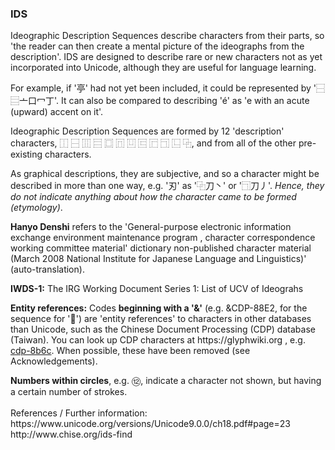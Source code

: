 <h3>IDS</h3><p>Ideographic Description Sequences describe characters from their parts, so 'the reader can then create a mental picture of the ideographs from the description'. IDS are designed to describe rare or new characters not as yet incorporated into Unicode, although they are useful for language learning.</p><p>For example, if '亭' had not yet been included, it could be represented by '⿱⿳亠口冖丁'. It can also be compared to describing 'é' as 'e with an acute (upward) accent on it'. </p><p>Ideographic Description Sequences are formed by 12 'description' characters, ⿰ ⿱ ⿲ ⿳ ⿴ ⿵ ⿶ ⿷ ⿸ ⿹ ⿺ ⿻, and from all of the other pre-existing characters.</p><p>As graphical descriptions, they are subjective, and so a character might be described in more than one way, e.g. '刃' as '⿻刀丶' or '⿹刀丿'. <i>Hence, they do not indicate anything about how the character came to be formed (etymology)</i>. </p><p><b>Hanyo Denshi</b> refers to the 'General-purpose electronic information exchange environment maintenance program , character correspondence working committee material' dictionary non-published character material (March 2008 National Institute for Japanese Language and Linguistics)' (auto-translation).</p><p><b>IWDS-1:</b> The IRG Working Document Series 1: List of UCV of Ideograhs</p><p><b>Entity references:</b> Codes <b>beginning with a '&'</b> (e.g. &CDP-88E2, for the sequence for '𥹐') are 'entity references' to characters in other databases than Unicode, such as the Chinese Document Processing (CDP) database (Taiwan). You can look up CDP characters at https://glyphwiki.org , e.g. <a href=https://glyphwiki.org/wiki/cdp-8b6c>cdp-8b6c</a>. When possible, these have been removed (see Acknowledgements).</p><p><b>Numbers within circles</b>, e.g. ⑫, indicate a character not shown, but having a certain number of strokes.<br><br>References / Further information:<br>https://www.unicode.org/versions/Unicode9.0.0/ch18.pdf#page=23<br>http://www.chise.org/ids-find
